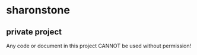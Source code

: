 sharonstone
===========

private project
---------------

Any code or document in this project CANNOT be used without permission!
